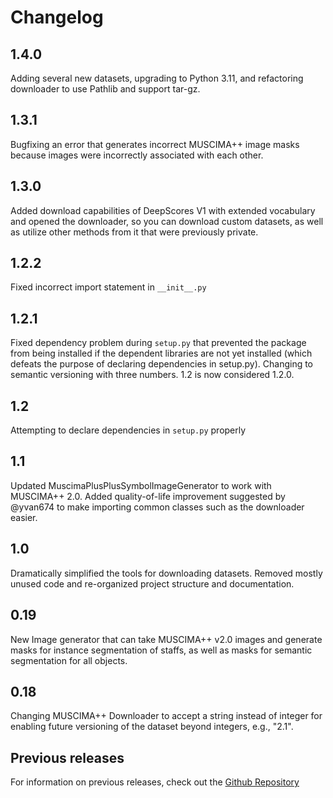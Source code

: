 Changelog
=========
1.4.0
-----
Adding several new datasets, upgrading to Python 3.11, and refactoring downloader to use Pathlib and support tar-gz.

1.3.1
-----
Bugfixing an error that generates incorrect MUSCIMA++ image masks because 
images were incorrectly associated with each other.

1.3.0
-----
Added download capabilities of DeepScores V1 with extended vocabulary and
opened the downloader, so you can download custom datasets, as well as utilize
other methods from it that were previously private.

1.2.2
-----
Fixed incorrect import statement in `__init__.py`

1.2.1
-----
Fixed dependency problem during `setup.py` that prevented the package from being 
installed if the dependent libraries are not yet installed (which defeats
the purpose of declaring dependencies in setup.py).
Changing to semantic versioning with three numbers. 
1.2 is now considered 1.2.0.

1.2
---
Attempting to declare dependencies in `setup.py` properly

1.1
---
Updated MuscimaPlusPlusSymbolImageGenerator to work with MUSCIMA++ 2.0.
Added quality-of-life improvement suggested by @yvan674 to make importing 
common classes such as the downloader easier.


1.0
---
Dramatically simplified the tools for downloading datasets. 
Removed mostly unused code and re-organized project structure and documentation.

0.19
----
New Image generator that can take MUSCIMA++ v2.0 images and 
generate masks for instance segmentation of staffs, as well as
masks for semantic segmentation for all objects.

0.18
----
Changing MUSCIMA++ Downloader to accept a string instead of integer for enabling
future versioning of the dataset beyond integers, e.g., "2.1".

Previous releases
-----------------
For information on previous releases, check out the [Github Repository](https://github.com/apacha/OMR-Datasets/releases)